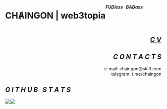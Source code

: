 
<div align="right">
  <div style="display: flex; align-items: flex-start;">
  <br />
<h1>CHȺINGON | web3topia</h1>
<h5><i>FUDless &nbsp; BADass &nbsp; </h5></i>
<br />
</div>  
<h2><i><a href="https://links.chaingon.xyz/cv">C V</a></i></h2>

  <h2><i>C O N T A C T S </i></h2>
  e-mail: chaingon@skiff.com<br />
  telegram: t.me/chaingon

  </div>
</div>


  <h2><i>G I T H U B &nbsp; S T A T S</i></h2>
  </div>
</div>

<div align="center">
  <div style="display: flex; align-items: flex-start;">
    <img align="top" src="https://github-readme-stats.vercel.app/api?username=chaingon&show_icons=true&theme=nightowl"/>
<br />
<br />
    <img align="top" src="https://github-readme-streak-stats.herokuapp.com?user=chaingon&theme=nightowl&date_format=M%20j%5B%2C%20Y%5D"/>
<br />
<br />
   
  </div>
</div>
